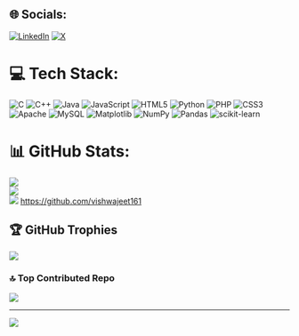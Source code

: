 
## 🌐 Socials:
[![LinkedIn](https://img.shields.io/badge/LinkedIn-%230077B5.svg?logo=linkedin&logoColor=white)](https://linkedin.com/in/https://www.linkedin.com/in/vishwajeet-patel-a20531218/) [![X](https://img.shields.io/badge/X-black.svg?logo=X&logoColor=white)](https://x.com/https://x.com/Vishwaj45911433) 

# 💻 Tech Stack:
![C](https://img.shields.io/badge/c-%2300599C.svg?style=for-the-badge&logo=c&logoColor=white) ![C++](https://img.shields.io/badge/c++-%2300599C.svg?style=for-the-badge&logo=c%2B%2B&logoColor=white) ![Java](https://img.shields.io/badge/java-%23ED8B00.svg?style=for-the-badge&logo=openjdk&logoColor=white) ![JavaScript](https://img.shields.io/badge/javascript-%23323330.svg?style=for-the-badge&logo=javascript&logoColor=%23F7DF1E) ![HTML5](https://img.shields.io/badge/html5-%23E34F26.svg?style=for-the-badge&logo=html5&logoColor=white) ![Python](https://img.shields.io/badge/python-3670A0?style=for-the-badge&logo=python&logoColor=ffdd54) ![PHP](https://img.shields.io/badge/php-%23777BB4.svg?style=for-the-badge&logo=php&logoColor=white) ![CSS3](https://img.shields.io/badge/css3-%231572B6.svg?style=for-the-badge&logo=css3&logoColor=white) ![Apache](https://img.shields.io/badge/apache-%23D42029.svg?style=for-the-badge&logo=apache&logoColor=white) ![MySQL](https://img.shields.io/badge/mysql-4479A1.svg?style=for-the-badge&logo=mysql&logoColor=white) ![Matplotlib](https://img.shields.io/badge/Matplotlib-%23ffffff.svg?style=for-the-badge&logo=Matplotlib&logoColor=black) ![NumPy](https://img.shields.io/badge/numpy-%23013243.svg?style=for-the-badge&logo=numpy&logoColor=white) ![Pandas](https://img.shields.io/badge/pandas-%23150458.svg?style=for-the-badge&logo=pandas&logoColor=white) ![scikit-learn](https://img.shields.io/badge/scikit--learn-%23F7931E.svg?style=for-the-badge&logo=scikit-learn&logoColor=white)
<!--![Plotly](https://img.shields.io/badge/Plotly-%233F4F75.svg?style=for-the-badge&logo=plotly&logoColor=white)![Jira](https://img.shields.io/badge/jira-%230A0FFF.svg?style=for-the-badge&logo=jira&logoColor=white)-->

# 📊 GitHub Stats:
![](https://github-readme-stats.vercel.app/api?username=vishwajeet161&theme=nightowl&hide_border=false&include_all_commits=false&count_private=false)<br/>
![](https://github-readme-streak-stats.herokuapp.com/?user=vishwajeet161&theme=nightowl&hide_border=false)<br/>
![](https://github-readme-stats.vercel.app/api/top-langs/?username=vishwajeet161&theme=nightowl&hide_border=false&include_all_commits=false&count_private=false&layout=compact)
https://github.com/vishwajeet161
## 🏆 GitHub Trophies
![](https://github-profile-trophy.vercel.app/?username=vishwajeet161&theme=tokyonight&no-frame=false&no-bg=true&margin-w=4)

### 🔝 Top Contributed Repo
![](https://github-contributor-stats.vercel.app/api?username=vishwajeet161&limit=5&theme=nightowl&combine_all_yearly_contributions=true)

---
[![](https://visitcount.itsvg.in/api?id=vishwajeet161&icon=0&color=3)](https://visitcount.itsvg.in)

<!-- Proudly created with GPRM ( https://gprm.itsvg.in ) -->
